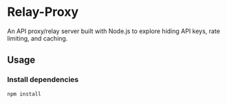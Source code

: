 # Relay-Proxy

An API proxy/relay server built with Node.js to explore hiding API keys, rate limiting, and caching.

## Usage

### Install dependencies

`npm install`
